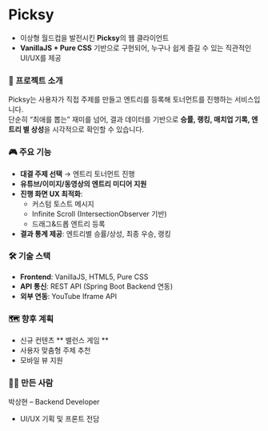 # Picksy
- 이상형 월드컵을 발전시킨 **Picksy**의 웹 클라이언트
- **VanillaJS + Pure CSS** 기반으로 구현되어, 누구나 쉽게 즐길 수 있는 직관적인 UI/UX를 제공


### 🚀 프로젝트 소개
Picksy는 사용자가 직접 주제를 만들고 엔트리를 등록해 토너먼트를 진행하는 서비스입니다.  
단순히 “최애를 뽑는” 재미를 넘어, 결과 데이터를 기반으로 **승률, 랭킹, 매치업 기록, 엔트리 별 상성**을 시각적으로 확인할 수 있습니다.


### 🎮 주요 기능
- **대결 주제 선택** → 엔트리 토너먼트 진행  
- **유튜브/이미지/동영상의 엔트리 미디어 지원**  
- **진행 화면 UX 최적화**:  
  - 커스텀 토스트 메시지  
  - Infinite Scroll (IntersectionObserver 기반)  
  - 드래그&드롭 엔트리 등록  
- **결과 통계 제공**: 엔트리별 승률/상성, 최종 우승, 랭킹

### 🛠️ 기술 스택
- **Frontend**: VanillaJS, HTML5, Pure CSS  
- **API 통신**: REST API (Spring Boot Backend 연동)  
- **외부 연동**: YouTube Iframe API  

### 🗺️ 향후 계획
- 신규 컨텐츠 ** 밸런스 게임 **
- 사용자 맞춤형 주제 추천  
- 모바일 뷰 지원

### 👨‍💻 만든 사람
박상현 – Backend Developer  
- UI/UX 기획 및 프론트 전담

